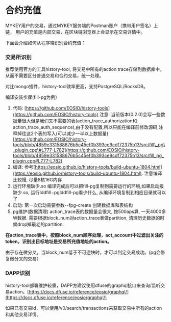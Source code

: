 # 合约充值

MYKEY用户的交易，通过MYKEY服务端的Postman账户（携带用户签名）上链， 用户的充值是内部交易，在区块链浏览器上会显示在交易详情中。

下面会介绍如何从程序端识别合约充值：

### 交易所识别

推荐使用官方的工具history-tool,  将交易中所有的action trace存储到数据库中。从而不需要区分普通交易和合约交易，统一处理。

对比mongo插件，history-tool效率更高，支持PostgreSQL/RocksDB。

编译安装步骤\(fill-pg为例）

1. 代码: [https://github.com/EOSIO/history-tools](https://github.com/EOSIO/history-tools) 注意: 当前版本\(0.2.0\)会写一些数据量很大但是我们又不需要的表\(action\_trace\_authorization和action\_trace\_auth\_sequence\),由于没有配置,所以只能在编译前修改源码,注释掉往这2个表的写入\(可以减少一半以上数据量\) [https://github.com/EOSIO/history-tools/blob/4859e331588676b5c45ef0b393ce9cdf72375b13/src/fill\_pg\_plugin.cpp\#L777-L782](https://github.com/EOSIO/history-tools/blob/4859e331588676b5c45ef0b393ce9cdf72375b13/src/fill_pg_plugin.cpp#L777-L782)
2. 编译: 参考[https://eosio.github.io/history-tools/build-ubuntu-1804.html](https://eosio.github.io/history-tools/build-ubuntu-1804.html). 注意编译比较慢, 尽量8核16G内存
3. 运行环境缺少.so 编译完成后可以把fill-pg复制到需要运行的环境,如果启动报缺少.so, 运行lddfill−pglddfill-pg看少什么, 从编译环境复制到相应目录就可以了
4. 启动: 第一次启动需要参数--fpg-create 创建数据库和表结构
5. pg维护\(数据清理\) action\_trace表的数据量会很大, 按500aps算, 一天4000多W数据. 需要根据block\_num对action\_trace表做partition, 清理历史数据的时候drop掉最老的partition. 

**在action\_trace表中，按照block\_num顺序处理，act\_account中过滤出关注的token，识别出目标地址是交易所充值地址的action。**

由于存在微分叉，当block\_num低于不可逆块时，才可以判定交易成功。\(pg会修复微分叉的交易）

### DAPP识别

history-tool部署维护较重，DAPP方建议使用dfuse的graphql接口来查询/监听交易action。[https://docs.dfuse.io/reference/eosio/graphql/](https://docs.dfuse.io/reference/eosio/graphql/)

如果已有交易id，可以使用/v0/search/transactions来获取交易中所有的action和其他交易详情。


